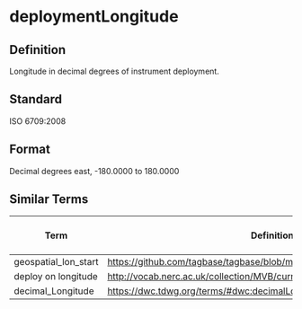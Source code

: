 # deploymentLongitude

## Definition 
Longitude in decimal degrees of instrument deployment.

## Standard
ISO 6709:2008

## Format
Decimal degrees east, -180.0000 to 180.0000

## Similar Terms 
|Term|Definition URL|Source Vocabulary Publisher/Creator|
|----|----------|-----------------|
|geospatial_lon_start|https://github.com/tagbase/tagbase/blob/master/eTagMetadataInventory.csv#L43|Tagbase|
|deploy on longitude|http://vocab.nerc.ac.uk/collection/MVB/current/MVB000079/|Movebank|
|decimal_Longitude|https://dwc.tdwg.org/terms/#dwc:decimalLongitude|Darwin Core|

 